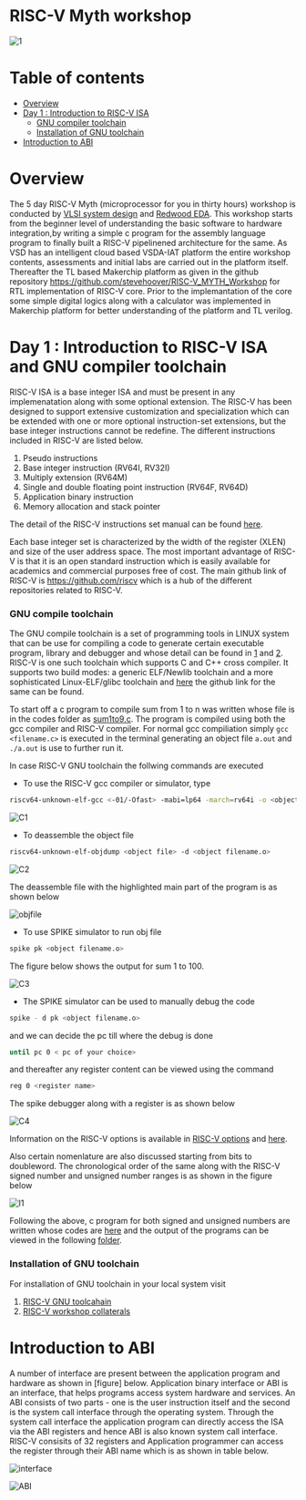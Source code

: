 # RISC-V Myth workshop
![1](https://user-images.githubusercontent.com/63381455/122866731-19442580-d346-11eb-9821-0c316b5c2c0b.JPG)

# Table of contents

- [Overview](#overview)
- [Day 1 : Introduction to RISC-V ISA](#Day1)
  - [GNU compiler toolchain](#GNU)
  - [Installation of GNU toolchain](#Installation)
- [Introduction to ABI](#ABI)


# Overview

The 5 day RISC-V Myth (microprocessor for you in thirty hours) workshop is conducted by [VLSI system design](https://www.vlsisystemdesign.com/riscv-based-myth/?v=a98eef2a3105) and [Redwood EDA](https://www.redwoodeda.com/tl-verilog). This workshop starts from the beginner level of understanding the basic software to hardware integration,by writing a simple c program for the assembly language  program to finally built a RISC-V pipelinened architecture for the same. As VSD has an intelligent cloud based VSDA-IAT platform the entire workshop contents, assessments and initial labs are carried out in the platform itself. Thereafter the TL based Makerchip platform as given in the github repository https://github.com/stevehoover/RISC-V_MYTH_Workshop for RTL implementation of RISC-V core. Prior to the implemantation of the core some simple digital logics along with a calculator was implemented in  Makerchip platform for better understanding of the platform and TL verilog.

# Day 1 : Introduction to RISC-V ISA and GNU compiler toolchain

RISC-V ISA is a base integer ISA and must be present in any implemenatation along with some optional extension. The RISC-V has been designed to support extensive customization and specialization which can be extended  with  one  or  more  optional  instruction-set  extensions,  but  the  base  integer instructions cannot be redefine. The different instructions included in RISC-V are listed below.

1. Pseudo instructions
2. Base integer instruction (RV64I, RV32I)
3. Multiply extension (RV64M)
4. Single and double floating point instruction (RV64F, RV64D)
5. Application binary instruction
6. Memory allocation and stack pointer

The detail of the RISC-V instructions set manual can be found [here](https://riscv.org/wp-content/uploads/2017/05/riscv-spec-v2.2.pdf).

Each base integer set is characterized by the  width  of the register (XLEN) and size of the user address space. The most important advantage of RISC-V is that it is an open standard instruction which is easily available for academics and commercial purposes free of cost. The main github link of RISC-V is https://github.com/riscv which is a hub of the different repositories related to RISC-V.

### GNU compile toolchain

The GNU compile toolchain is a set of programming tools in LINUX system that can be use for compiling a code to generate certain executable program, library and debugger and whose detail can be found in [1](https://en.wikipedia.org/wiki/Toolchain) and [2](https://en.wikipedia.org/wiki/GNU_toolchain). RISC-V is one such toolchain which supports C and C++ cross compiler. It supports two build modes: a generic ELF/Newlib toolchain and a more sophisticated Linux-ELF/glibc toolchain and [here](https://github.com/riscv/riscv-gnu-toolchain) the github link for the same can be found. 

<!---1. Compiler and linker which transform the source code into an executable program
2. Libraries which provide interfaces to the operating system 
3. Debugger which is used to test and debug created program--->

To start off a c program to compile sum from 1 to n was written whose file is in the codes folder as [sum1to9.c](https://github.com/Geetima2021/RISC-V-Myth-workshop/tree/main/Codes). The program is compiled using both the gcc compiler and RISC-V compiler. For normal gcc compiliation simply `gcc <filename.c>` is executed in the terminal generating an object file `a.out` and `./a.out` is use to further run it. 

In case RISC-V GNU toolchain the follwing commands are executed

- To use the RISC-V gcc compiler or simulator, type
```bash
riscv64-unknown-elf-gcc <-01/-Ofast> -mabi=lp64 -march=rv64i -o <object filename.o> <filename.c>
```
![C1](https://user-images.githubusercontent.com/63381455/123098306-a4a8de00-d44e-11eb-8a44-3666ea943164.png)

- To deassemble the object file 

```bash
riscv64-unknown-elf-objdump <object file> -d <object filename.o>
```
![C2](https://user-images.githubusercontent.com/63381455/123098440-c73af700-d44e-11eb-95e1-6919e21f7846.png)

The deassemble file with the highlighted main part of the program  is as shown below

![objfile](https://user-images.githubusercontent.com/63381455/123098447-c904ba80-d44e-11eb-9606-b08c4fb4c39a.png)

- To use SPIKE simulator to run obj file

```bash
spike pk <object filename.o>
```
The figure below shows the output for sum 1 to 100.

![C3](https://user-images.githubusercontent.com/63381455/123099143-88f20780-d44f-11eb-8e8c-634349cf6ab6.png)

- The SPIKE simulator can be used to manually debug the code
```bash
spike - d pk <object filename.o> 
```
and we can decide the pc till where the debug is done

```bash
until pc 0 < pc of your choice> 
```
and thereafter  any register content can be viewed using the command

```bash
reg 0 <register name>
```
The spike debugger along with a register is as shown below

![C4](https://user-images.githubusercontent.com/63381455/123113626-513d8c80-d45c-11eb-9af0-5fa579c0920a.png)

Information on the RISC-V options is available in [RISC-V options](https://gcc.gnu.org/onlinedocs/gcc/RISC-V-Options.html) and [here](https://www.sifive.com/blog/all-aboard-part-1-compiler-args).

Also certain nomenlature are also discussed starting from bits to doubleword. The chronological order of the same along with the RISC-V signed number and unsigned number ranges is as shown in the figure below

![I1](https://user-images.githubusercontent.com/63381455/123209636-8a1e4580-d4de-11eb-9b4a-4d9e5fa3b949.png)

Following the above, c program for both signed and unsigned numbers are written whose codes are [here](https://github.com/Geetima2021/RISC-V-Myth-workshop/tree/main/Codes) and the output of the programs can be viewed in the following [folder](https://github.com/Geetima2021/RISC-V-Myth-workshop/tree/main/Images).

### Installation of GNU toolchain

For installation of GNU toolchain in your local system visit

1. [RISC-V GNU toolcahain](http://hdlexpress.com/RisKy1/How2/toolchain/toolchain.html)
2. [RISC-V workshop collaterals](https://github.com/kunalg123/riscv_workshop_collaterals)

# Introduction to ABI

A number of interface are present between the application program and hardware as shown in [figure] below. Application binary interface or ABI is an interface, that helps programs access system hardware and services. An ABI consists of two parts - one is the user instruction itself and the second is the system call interface through the operating system. Through the system call interface the application program can directly access the ISA via the ABI registers and hence  ABI is also known system call interface. RISC-V consisits  of 32 registers and Application  programmer can access the register through their ABI name which  is as shown in table below. 

![interface](https://user-images.githubusercontent.com/63381455/123235164-408f2400-d4f9-11eb-9fa2-09ca639fac9c.png)


![ABI](https://user-images.githubusercontent.com/63381455/123235177-4258e780-d4f9-11eb-8308-e543d68b57f0.png)










 


